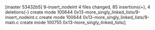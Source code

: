[master 53432b5] 9-insert_nodeint
 4 files changed, 85 insertions(+), 4 deletions(-)
 create mode 100644 0x13-more_singly_linked_lists/9-insert_nodeint.c
 create mode 100644 0x13-more_singly_linked_lists/9-main.c
 create mode 100755 0x13-more_singly_linked_lists/j
